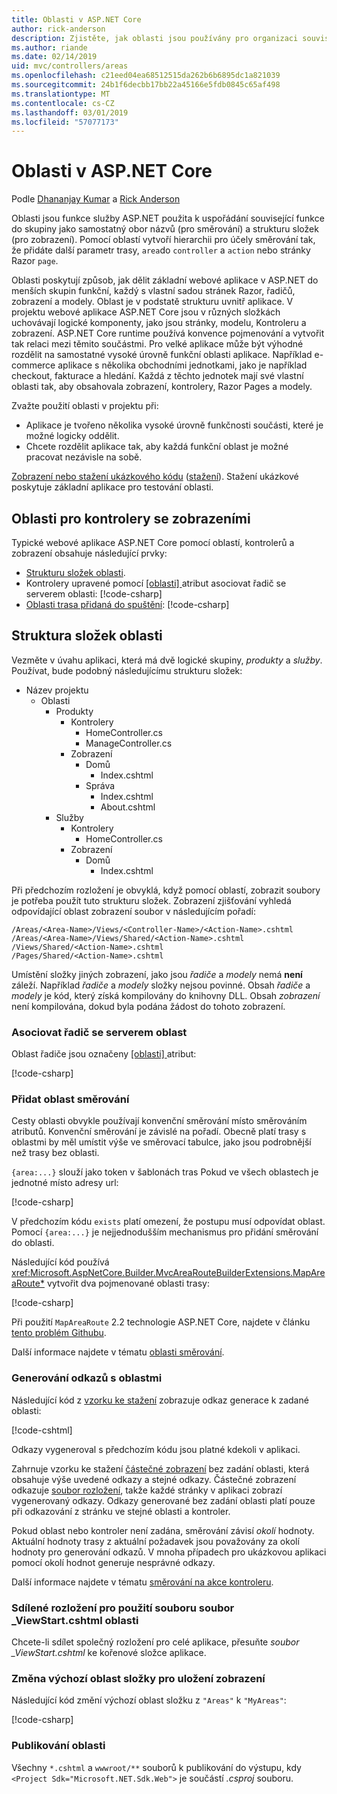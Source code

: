 ```yaml
---
title: Oblasti v ASP.NET Core
author: rick-anderson
description: Zjistěte, jak oblasti jsou používány pro organizaci související funkce do skupiny jako samostatný obor názvů (pro směrování) a strukturu složek (pro zobrazení) funkce služby technologie ASP.NET MVC.
ms.author: riande
ms.date: 02/14/2019
uid: mvc/controllers/areas
ms.openlocfilehash: c21eed04ea68512515da262b6b6895dc1a821039
ms.sourcegitcommit: 24b1f6decbb17bb22a45166e5fdb0845c65af498
ms.translationtype: MT
ms.contentlocale: cs-CZ
ms.lasthandoff: 03/01/2019
ms.locfileid: "57077173"
---
```

# <a name="areas-in-aspnet-core"></a>Oblasti v ASP.NET Core

Podle [Dhananjay Kumar](https://twitter.com/debug_mode) a [Rick Anderson](https://twitter.com/RickAndMSFT)

Oblasti jsou funkce služby ASP.NET použita k uspořádání související funkce do skupiny jako samostatný obor názvů (pro směrování) a strukturu složek (pro zobrazení). Pomocí oblastí vytvoří hierarchii pro účely směrování tak, že přidáte další parametr trasy, `area`do `controller` a `action` nebo stránky Razor `page`.

Oblasti poskytují způsob, jak dělit základní webové aplikace v ASP.NET do menších skupin funkční, každý s vlastní sadou stránek Razor, řadičů, zobrazení a modely. Oblast je v podstatě strukturu uvnitř aplikace. V projektu webové aplikace ASP.NET Core jsou v různých složkách uchovávají logické komponenty, jako jsou stránky, modelu, Kontroleru a zobrazení. ASP.NET Core runtime používá konvence pojmenování a vytvořit tak relaci mezi těmito součástmi. Pro velké aplikace může být výhodné rozdělit na samostatné vysoké úrovně funkční oblasti aplikace. Například e-commerce aplikace s několika obchodními jednotkami, jako je například checkout, fakturace a hledání. Každá z těchto jednotek mají své vlastní oblasti tak, aby obsahovala zobrazení, kontrolery, Razor Pages a modely.

Zvažte použití oblasti v projektu při:

* Aplikace je tvořeno několika vysoké úrovně funkčnosti součásti, které je možné logicky oddělit.
* Chcete rozdělit aplikace tak, aby každá funkční oblast je možné pracovat nezávisle na sobě.

[Zobrazení nebo stažení ukázkového kódu](https://github.com/aspnet/Docs/tree/master/aspnetcore/mvc/controllers/areas/samples) ([stažení](xref:index#how-to-download-a-sample)). Stažení ukázkové poskytuje základní aplikace pro testování oblasti.

## <a name="areas-for-controllers-with-views"></a>Oblasti pro kontrolery se zobrazeními

Typické webové aplikace ASP.NET Core pomocí oblastí, kontrolerů a zobrazení obsahuje následující prvky:

* [Strukturu složek oblasti](#area-folder-structure).
* Kontrolery upravené pomocí [ &lbrack;oblasti&rbrack; ](#attribute) atribut asociovat řadič se serverem oblasti: [!code-csharp[](areas/samples/MVCareas/Areas/Products/Controllers/ManageController.cs?name=snippet2)]
* [Oblasti trasa přidaná do spuštění](#add-area-route): [!code-csharp[](areas/samples/MVCareas/Startup.cs?name=snippet2&highlight=3-6)]

## <a name="area-folder-structure"></a>Struktura složek oblasti
Vezměte v úvahu aplikaci, která má dvě logické skupiny, *produkty* a *služby*. Používat, bude podobný následujícímu strukturu složek:

* Název projektu
  * Oblasti
    * Produkty
      * Kontrolery
        * HomeController.cs
        * ManageController.cs
      * Zobrazení
        * Domů
          * Index.cshtml
        * Správa
          * Index.cshtml
          * About.cshtml
    * Služby
      * Kontrolery
        * HomeController.cs
      * Zobrazení
        * Domů
          * Index.cshtml

Při předchozím rozložení je obvyklá, když pomocí oblastí, zobrazit soubory je potřeba použít tuto strukturu složek. Zobrazení zjišťování vyhledá odpovídající oblast zobrazení soubor v následujícím pořadí:

```text
/Areas/<Area-Name>/Views/<Controller-Name>/<Action-Name>.cshtml
/Areas/<Area-Name>/Views/Shared/<Action-Name>.cshtml
/Views/Shared/<Action-Name>.cshtml
/Pages/Shared/<Action-Name>.cshtml
   ```

Umístění složky jiných zobrazení, jako jsou *řadiče* a *modely* nemá **není** záleží. Například *řadiče* a *modely* složky nejsou povinné. Obsah *řadiče* a *modely* je kód, který získá kompilovány do knihovny DLL. Obsah *zobrazení* není kompilována, dokud byla podána žádost do tohoto zobrazení.

<!-- TODO review:
The content of the *Views* isn't compiled until a request to that view has been made.

What about precompiled views? 
 -->
<a name="attribute"></a>

### <a name="associate-the-controller-with-an-area"></a>Asociovat řadič se serverem oblast

Oblast řadiče jsou označeny [ &lbrack;oblasti&rbrack; ](xref:Microsoft.AspNetCore.Mvc.AreaAttribute) atribut:

[!code-csharp[](areas/samples/MVCareas/Areas/Products/Controllers/ManageController.cs?highlight=5&name=snippet)]

### <a name="add-area-route"></a>Přidat oblast směrování

Cesty oblasti obvykle používají konvenční směrování místo směrováním atributů. Konvenční směrování je závislé na pořadí. Obecně platí trasy s oblastmi by měl umístit výše ve směrovací tabulce, jako jsou podrobnější než trasy bez oblasti.

`{area:...}` slouží jako token v šablonách tras Pokud ve všech oblastech je jednotné místo adresy url:

[!code-csharp[](areas/samples/MVCareas/Startup.cs?name=snippet&highlight=18-21)]

V předchozím kódu `exists` platí omezení, že postupu musí odpovídat oblast. Pomocí `{area:...}` je nejjednodušším mechanismus pro přidání směrování do oblasti.

Následující kód používá <xref:Microsoft.AspNetCore.Builder.MvcAreaRouteBuilderExtensions.MapAreaRoute*> vytvořit dva pojmenované oblasti trasy:

[!code-csharp[](areas/samples/MVCareas/StartupMapAreaRoute.cs?name=snippet&highlight=18-27)]

Při použití `MapAreaRoute` 2.2 technologie ASP.NET Core, najdete v článku [tento problém Githubu](https://github.com/aspnet/AspNetCore/issues/7772).

Další informace najdete v tématu [oblasti směrování](xref:mvc/controllers/routing#areas).

### <a name="link-generation-with-areas"></a>Generování odkazů s oblastmi

Následující kód z [vzorku ke stažení](https://github.com/aspnet/Docs/tree/master/aspnetcore/mvc/controllers/areas/samples) zobrazuje odkaz generace k zadané oblasti:

[!code-cshtml[](areas/samples/MVCareas/Views/Shared/_testLinksPartial.cshtml?name=snippet)]

Odkazy vygeneroval s předchozím kódu jsou platné kdekoli v aplikaci.

Zahrnuje vzorku ke stažení [částečné zobrazení](xref:mvc/views/partial) bez zadání oblasti, která obsahuje výše uvedené odkazy a stejné odkazy. Částečné zobrazení odkazuje [soubor rozložení](), takže každé stránky v aplikaci zobrazí vygenerovaný odkazy. Odkazy generované bez zadání oblasti platí pouze při odkazování z stránku ve stejné oblasti a kontroler.

Pokud oblast nebo kontroler není zadána, směrování závisí *okolí* hodnoty. Aktuální hodnoty trasy z aktuální požadavek jsou považovány za okolí hodnoty pro generování odkazů. V mnoha případech pro ukázkovou aplikaci pomocí okolí hodnot generuje nesprávné odkazy.

Další informace najdete v tématu [směrování na akce kontroleru](xref:mvc/controllers/routing).

### <a name="shared-layout-for-areas-using-the-viewstartcshtml-file"></a>Sdílené rozložení pro použití souboru soubor _ViewStart.cshtml oblasti

Chcete-li sdílet společný rozložení pro celé aplikace, přesuňte *soubor _ViewStart.cshtml* ke kořenové složce aplikace.

<!-- This section will be completed after https://github.com/aspnet/Docs/pull/10978 is merged.
<a name="arp"></a>

## Areas for Razor Pages
-->
<a name="rename"></a>

### <a name="change-default-area-folder-where-views-are-stored"></a>Změna výchozí oblast složky pro uložení zobrazení

Následující kód změní výchozí oblast složku z `"Areas"` k `"MyAreas"`:

[!code-csharp[](areas/samples/MVCareas/Startup2.cs?name=snippet)]

<!-- TODO review - can we delete this. Areas doesn't change publishing - right? -->
### <a name="publishing-areas"></a>Publikování oblasti

Všechny `*.cshtml` a `wwwroot/**` souborů k publikování do výstupu, kdy `<Project Sdk="Microsoft.NET.Sdk.Web">` je součástí *.csproj* souboru.
